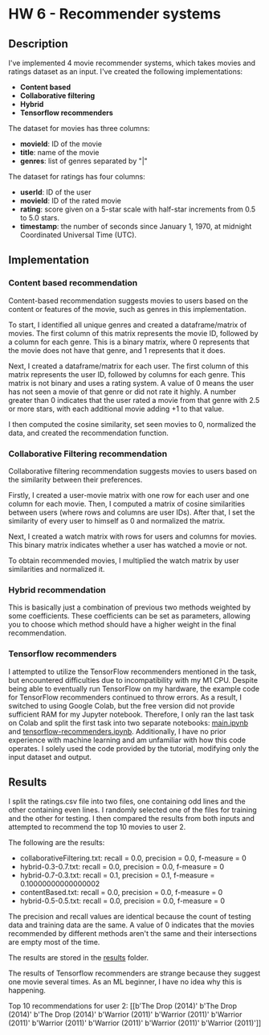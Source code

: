 # HW 6 - Recommender systems

## Description

I've implemented 4 movie recommender systems, which takes movies and ratings dataset as an input. I've created the following implementations:

-   **Content based**
-   **Collaborative filtering**
-   **Hybrid**
-   **Tensorflow recommenders**

The dataset for movies has three columns:

-   **movieId**: ID of the movie
-   **title**: name of the movie
-   **genres**: list of genres separated by "|"

The dataset for ratings has four columns:

-   **userId**: ID of the user
-   **movieId**: ID of the rated movie
-   **rating**: score given on a 5-star scale with half-star increments from 0.5 to 5.0 stars.
-   **timestamp**: the number of seconds since January 1, 1970, at midnight Coordinated Universal Time (UTC).

## Implementation

### Content based recommendation

Content-based recommendation suggests movies to users based on the content or features of the movie, such as genres in this implementation.

To start, I identified all unique genres and created a dataframe/matrix of movies. The first column of this matrix represents the movie ID, followed by a column for each genre. This is a binary matrix, where 0 represents that the movie does not have that genre, and 1 represents that it does.

Next, I created a dataframe/matrix for each user. The first column of this matrix represents the user ID, followed by columns for each genre. This matrix is not binary and uses a rating system. A value of 0 means the user has not seen a movie of that genre or did not rate it highly. A number greater than 0 indicates that the user rated a movie from that genre with 2.5 or more stars, with each additional movie adding +1 to that value.

I then computed the cosine similarity, set seen movies to 0, normalized the data, and created the recommendation function.

### Collaborative Filtering recommendation

Collaborative filtering recommendation suggests movies to users based on the similarity between their preferences.

Firstly, I created a user-movie matrix with one row for each user and one column for each movie. Then, I computed a matrix of cosine similarities between users (where rows and columns are user IDs). After that, I set the similarity of every user to himself as 0 and normalized the matrix.

Next, I created a watch matrix with rows for users and columns for movies. This binary matrix indicates whether a user has watched a movie or not.

To obtain recommended movies, I multiplied the watch matrix by user similarities and normalized it.

### Hybrid recommendation

This is basically just a combination of previous two methods weighted by some coefficients. These coefficients can be set as parameters, allowing you to choose which method should have a higher weight in the final recommendation.

### Tensorflow recommenders

I attempted to utilize the TensorFlow recommenders mentioned in the task, but encountered difficulties due to incompatibility with my M1 CPU. Despite being able to eventually run TensorFlow on my hardware, the example code for TensorFlow recommenders continued to throw errors. As a result, I switched to using Google Colab, but the free version did not provide sufficient RAM for my Jupyter notebook. Therefore, I only ran the last task on Colab and split the first task into two separate notebooks: [main.ipynb](/src/main.ipynb) and [tensorflow-recommenders.ipynb](/src/tensorflow-recommenders.ipynb). Additionally, I have no prior experience with machine learning and am unfamiliar with how this code operates. I solely used the code provided by the tutorial, modifying only the input dataset and output.

## Results

I split the ratings.csv file into two files, one containing odd lines and the other containing even lines. I randomly selected one of the files for training and the other for testing. I then compared the results from both inputs and attempted to recommend the top 10 movies to user 2.

The following are the results:

- collaborativeFiltering.txt: recall = 0.0, precision = 0.0, f-measure = 0
- hybrid-0.3-0.7.txt: recall = 0.0, precision = 0.0, f-measure = 0
- hybrid-0.7-0.3.txt: recall = 0.1, precision = 0.1, f-measure = 0.10000000000000002
- contentBased.txt: recall = 0.0, precision = 0.0, f-measure = 0
- hybrid-0.5-0.5.txt: recall = 0.0, precision = 0.0, f-measure = 0

The precision and recall values are identical because the count of testing data and training data are the same. A value of 0 indicates that the movies recommended by different methods aren't the same and their intersections are empty most of the time.

The results are stored in the [results](/results/) folder.

The results of Tensorflow recommenders are strange because they suggest one movie several times. As an ML beginner, I have no idea why this is happening.

Top 10 recommendations for user 2: [[b'The Drop (2014)' b'The Drop (2014)' b'The Drop (2014)'
  b'Warrior (2011)' b'Warrior (2011)' b'Warrior (2011)' b'Warrior (2011)'
  b'Warrior (2011)' b'Warrior (2011)' b'Warrior (2011)']]